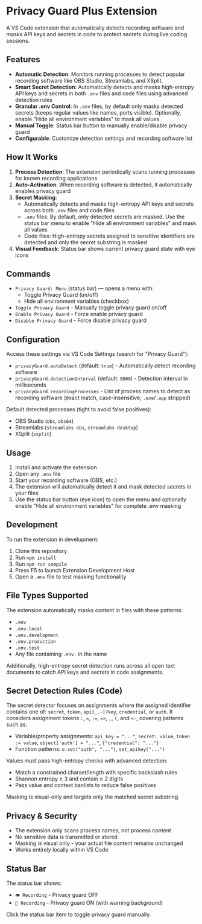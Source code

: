 # Privacy Guard Plus Extension

A VS Code extension that automatically detects recording software and masks API keys and secrets in code to protect secrets during live coding sessions.

## Features

- **Automatic Detection**: Monitors running processes to detect popular recording software like OBS Studio, Streamlabs, and XSplit.
- **Smart Secret Detection**: Automatically detects and masks high-entropy API keys and secrets in both `.env` files and code files using advanced detection rules
- **Granular .env Control**: In `.env` files, by default only masks detected secrets (keeps regular values like names, ports visible). Optionally, enable "Hide all environment variables" to mask all values
- **Manual Toggle**: Status bar button to manually enable/disable privacy guard
- **Configurable**: Customize detection settings and recording software list

## How It Works

1. **Process Detection**: The extension periodically scans running processes for known recording applications
2. **Auto-Activation**: When recording software is detected, it automatically enables privacy guard
3. **Secret Masking**:
   - Automatically detects and masks high-entropy API keys and secrets across both `.env` files and code files
   - `.env` files: By default, only detected secrets are masked. Use the status bar menu to enable "Hide all environment variables" and mask all values
   - Code files: High-entropy secrets assigned to sensitive identifiers are detected and only the secret substring is masked
4. **Visual Feedback**: Status bar shows current privacy guard state with eye icons

## Commands

- `Privacy Guard: Menu` (status bar) — opens a menu with:
  - Toggle Privacy Guard (on/off)
  - Hide all environment variables (checkbox)
- `Toggle Privacy Guard` - Manually toggle privacy guard on/off
- `Enable Privacy Guard` - Force enable privacy guard
- `Disable Privacy Guard` - Force disable privacy guard

## Configuration

Access these settings via VS Code Settings (search for "Privacy Guard"):

- `privacyGuard.autoDetect` (default: `true`) - Automatically detect recording software
- `privacyGuard.detectionInterval` (default: `5000`) - Detection interval in milliseconds
- `privacyGuard.recordingProcesses` - List of process names to detect as recording software (exact match, case-insensitive; `.exe`/`.app` stripped)

Default detected processes (tight to avoid false positives):
- OBS Studio (`obs`, `obs64`)
- Streamlabs (`streamlabs obs`, `streamlabs desktop`)
- XSplit (`xsplit`)

## Usage

1. Install and activate the extension
2. Open any `.env` file
3. Start your recording software (OBS, etc.)
4. The extension will automatically detect it and mask detected secrets in your files
5. Use the status bar button (eye icon) to open the menu and optionally enable "Hide all environment variables" for complete .env masking

## Development

To run the extension in development:

1. Clone this repository
2. Run `npm install`
3. Run `npm run compile` 
4. Press F5 to launch Extension Development Host
5. Open a `.env` file to test masking functionality

## File Types Supported

The extension automatically masks content in files with these patterns:
- `.env`
- `.env.local`
- `.env.development`
- `.env.production`
- `.env.test`
- Any file containing `.env.` in the name

Additionally, high-entropy secret detection runs across all open text documents to catch API keys and secrets in code assignments.

## Secret Detection Rules (Code)

The secret detector focuses on assignments where the assigned identifier contains one of: `secret`, `token`, `api[_.-]?key`, `credential`, or `auth`. It considers assignment tokens `:`, `=`, `:=`, `=>`, `,`, `(`, and `<-`, covering patterns such as:

- Variable/property assignments: `api_key = "..."`, `secret: value`, `token := value`, `object['auth'] = "..."`, `{"credential": "..."}`
- Function patterns: `o.set("auth", "...")`, `set_apikey("...")`

Values must pass high-entropy checks with advanced detection:
- Match a constrained charset/length with specific backslash rules
- Shannon entropy ≥ 3 and contain ≥ 2 digits
- Pass value and context banlists to reduce false positives

Masking is visual-only and targets only the matched secret substring.

## Privacy & Security

- The extension only scans process names, not process content
- No sensitive data is transmitted or stored
- Masking is visual only - your actual file content remains unchanged
- Works entirely locally within VS Code

## Status Bar

The status bar shows:
- `👁 Recording` - Privacy guard OFF
- `🙈 Recording` - Privacy guard ON (with warning background)

Click the status bar item to toggle privacy guard manually.
